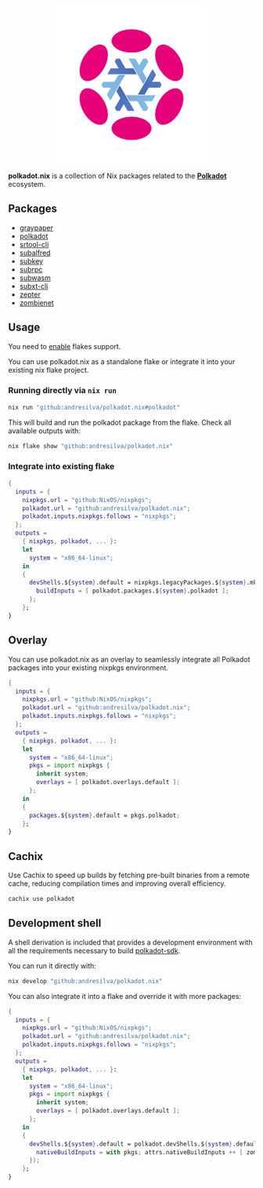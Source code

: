 <p align="center">
  <img width="320" src="img/nix-polkadot.png" alt="nix-polkadot logo">
</p>

**polkadot.nix** is a collection of Nix packages related to the [**Polkadot**](https://polkadot.network/) ecosystem.

## Packages

- [graypaper](https://github.com/gavofyork/graypaper)
- [polkadot](https://github.com/paritytech/polkadot-sdk/tree/master/polkadot)
- [srtool-cli](https://github.com/chevdor/srtool-cli)
- [subalfred](https://github.com/hack-ink/subalfred)
- [subkey](https://github.com/paritytech/polkadot-sdk/tree/master/substrate/bin/utils/subkey)
- [subrpc](https://github.com/chevdor/subrpc)
- [subwasm](https://github.com/chevdor/subwasm)
- [subxt-cli](https://github.com/paritytech/subxt/tree/master/cli)
- [zepter](https://github.com/ggwpez/zepter)
- [zombienet](https://github.com/paritytech/zombienet)

## Usage

You need to [enable](https://nixos.wiki/wiki/Flakes#Enable_flakes) flakes support.

You can use polkadot.nix as a standalone flake or integrate it into your existing nix flake project.

### Running directly via `nix run`

```sh
nix run "github:andresilva/polkadot.nix#polkadot"
```

This will build and run the polkadot package from the flake. Check all available outputs with:

```sh
nix flake show "github:andresilva/polkadot.nix"
```

### Integrate into existing flake

```nix
{
  inputs = {
    nixpkgs.url = "github:NixOS/nixpkgs";
    polkadot.url = "github:andresilva/polkadot.nix";
    polkadot.inputs.nixpkgs.follows = "nixpkgs";
  };
  outputs =
    { nixpkgs, polkadot, ... }:
    let
      system = "x86_64-linux";
    in
    {
      devShells.${system}.default = nixpkgs.legacyPackages.${system}.mkShell {
        buildInputs = [ polkadot.packages.${system}.polkadot ];
      };
    };
}
```

## Overlay

You can use polkadot.nix as an overlay to seamlessly integrate all Polkadot packages into your existing nixpkgs environment.

```nix
{
  inputs = {
    nixpkgs.url = "github:NixOS/nixpkgs";
    polkadot.url = "github:andresilva/polkadot.nix";
    polkadot.inputs.nixpkgs.follows = "nixpkgs";
  };
  outputs =
    { nixpkgs, polkadot, ... }:
    let
      system = "x86_64-linux";
      pkgs = import nixpkgs {
        inherit system;
        overlays = [ polkadot.overlays.default ];
      };
    in
    {
      packages.${system}.default = pkgs.polkadot;
    };
}
```

## Cachix

Use Cachix to speed up builds by fetching pre-built binaries from a remote cache, reducing compilation times and improving overall efficiency.

```sh
cachix use polkadot
```

## Development shell

A shell derivation is included that provides a development environment with all the requirements necessary to build
[polkadot-sdk](https://github.com/paritytech/polkadot-sdk).

You can run it directly with:

```sh
nix develop "github:andresilva/polkadot.nix"
```

You can also integrate it into a flake and override it with more packages:

```nix
{
  inputs = {
    nixpkgs.url = "github:NixOS/nixpkgs";
    polkadot.url = "github:andresilva/polkadot.nix";
    polkadot.inputs.nixpkgs.follows = "nixpkgs";
  };
  outputs =
    { nixpkgs, polkadot, ... }:
    let
      system = "x86_64-linux";
      pkgs = import nixpkgs {
        inherit system;
        overlays = [ polkadot.overlays.default ];
      };
    in
    {
      devShells.${system}.default = polkadot.devShells.${system}.default.overrideAttrs (attrs: {
        nativeBuildInputs = with pkgs; attrs.nativeBuildInputs ++ [ zombienet ];
      });
    };
}
```

